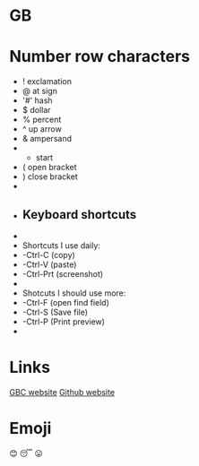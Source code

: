 # GB
# Number row characters

- !  exclamation 
- @  at sign
- '#' hash
- $   dollar
- %   percent
- ^   up arrow
- &   ampersand
- *   start
- (   open bracket
- )   close bracket
- 
- ## Keyboard shortcuts
- 
- Shortcuts I use daily:
- -Ctrl-C (copy)
- -Ctrl-V (paste)
- -Ctrl-Prt (screenshot)
- 
- Shotcuts I should use more:
- -Ctrl-F (open find field)
- -Ctrl-S (Save file)
- -Ctrl-P (Print preview)
- 

# Links
[GBC website](https://https://www.georgebrown.ca)
[Github website](https://github.com)

# Emoji
:blush:
:sleeping:
:stuck_out_tongue:

